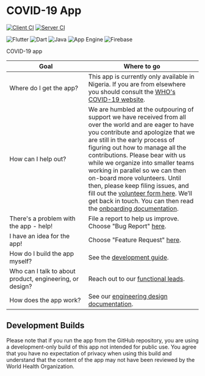 # COVID-19 App

[![Client CI](https://github.com/WorldHealthOrganization/app/workflows/Client%20CI/badge.svg?event=push)](https://github.com/WorldHealthOrganization/app/actions?query=workflow%3A"Client+CI"+branch%3Amaster+event%3Apush)
[![Server CI](https://github.com/WorldHealthOrganization/app/workflows/Server%20CI/badge.svg?event=push)](https://github.com/WorldHealthOrganization/app/actions?query=workflow%3A"Server+CI"+branch%3Amaster+event%3Apush)

![Flutter](https://img.shields.io/badge/Framework-Flutter-3cc6fd?logo=flutter)
![Dart](https://img.shields.io/badge/Language-Dart-0c458b?logo=dart)
![Java](https://img.shields.io/badge/Language-Java-ed8217?logo=java)
![App Engine](https://img.shields.io/badge/Cloud-App%20Engine-3469ee?logo=Google%20Cloud)
![Firebase](https://img.shields.io/badge/Cloud-Firebase-f5ba23?logo=Firebase)

COVID-19 app

<!-- This is formatted strangely but automatically by Prettier. -->

| Goal                                                     | Where to go                                                                                                                                                                                                                                                                                                                                                                                                                                                                                                                                                                                                            |
| -------------------------------------------------------- | ---------------------------------------------------------------------------------------------------------------------------------------------------------------------------------------------------------------------------------------------------------------------------------------------------------------------------------------------------------------------------------------------------------------------------------------------------------------------------------------------------------------------------------------------------------------------------------------------------------------------- |
| Where&nbsp;do&nbsp;I&nbsp;get&nbsp;the&nbsp;app?         | This app is currently only available in Nigeria. If you are from elsewhere you should consult the [WHO's COVID-19 website](https://www.who.int/emergencies/diseases/novel-coronavirus-2019).                                                                                                                                                                                                                                                                                                                                                                                |
| How can I help out?                                      | We are humbled at the outpouring of support we have received from all over the world and are eager to have you contribute and apologize that we are still in the early process of figuring out how to manage all the contributions. Please bear with us while we organize into smaller teams working in parallel so we can then on-board more volunteers. Until then, please keep filing issues, and fill out the [volunteer form here](https://forms.gle/FUugWvUVvMcV3dLJA). We’ll get back in touch. You can then read the [onboarding documentation](ONBOARDING.md). |
| There's a problem with the app - help!                   | File a report to help us improve. Choose "Bug Report" [here](https://github.com/WorldHealthOrganization/app/issues/new/choose).                                                                                                                                                                                                                                                                                                                                                                                                                                                                                        |
| I have an idea for the app!                              | Choose "Feature Request" [here](https://github.com/WorldHealthOrganization/app/issues/new/choose).                                                                                                                                                                                                                                                                                                                                                                                                                                                                                                                     |
| How do I build the app myself?                           | See the [development guide](ONBOARDING.md#development).                                                                                                                                                                                                                                                                                                                                                                                                                                                                                                                                                                |
| Who can I talk to about product, engineering, or design? | Reach out to our [functional leads](ONBOARDING.md#point-people).                                                                                                                                                                                                                                                                                                                                                                                                                                                                                                                                                       |
| How does the app work?                                   | See our [engineering design documentation](devdesign/README.md).                                                                                                                                                                                                                                                                                                                                                                                                                                                                                                                                                       |

## Development Builds

Please note that if you run the app from the GitHub repository, you are using a development-only build of this app not intended for public use. You agree that you have no expectation of privacy when using this build and understand that the content of the app may not have been reviewed by the World Health Organization.

